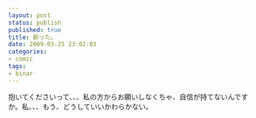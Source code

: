 ```yaml
---
layout: post
status: publish
published: true
title: 酔った。
date: 2009-03-25 23:02:03
categories:
- comic
tags:
- binar
---
```

抱いてくださいって、、、私の方からお願いしなくちゃ、自信が持てないんですか。私、、、もう、どうしていいかわらかない。
